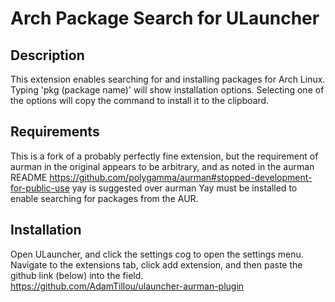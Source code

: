 # Arch Package Search for ULauncher
## Description
This extension enables searching for and installing packages for Arch Linux. Typing 'pkg (package name)' will show installation options. Selecting one of the options will copy the command to install it to the clipboard.
## Requirements
This is a fork of a probably perfectly fine extension, but the requirement of aurman in the original appears to be arbitrary, and as noted in the aurman README https://github.com/polygamma/aurman#stopped-development-for-public-use yay is suggested over aurman
Yay must be installed to enable searching for packages from the AUR. 
## Installation
Open ULauncher, and click the settings cog to open the settings menu. Navigate to the extensions tab, click add extension, and then paste the github link (below) into the field.  
https://github.com/AdamTillou/ulauncher-aurman-plugin
